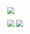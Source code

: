![](https://github-readme-stats.vercel.app/api?username=juancarlospaco&show_icons=true&line_height=15)

[![](https://raw.githubusercontent.com/juancarlospaco/juancarlospaco/master/cheatsheet-pdf.png)](https://www.overleaf.com/read/svnxffsjvscy "Free Cheatsheet PDF Download")
[![](https://raw.githubusercontent.com/juancarlospaco/juancarlospaco/master/gatabase.png)](https://github.com/juancarlospaco/nim-gatabase#gatabase "Connection-Pooling Compile-Time Async SQL ORM")


<!--

Here are some ideas to get you started:

- 🔭 I’m currently working on ...
- 🌱 I’m currently learning ...
- 👯 I’m looking to collaborate on ...
- 🤔 I’m looking for help with ...
- 💬 Ask me about ...
- 📫 How to reach me: ...
- 😄 Pronouns: ...
- ⚡ Fun fact: ...
-->
